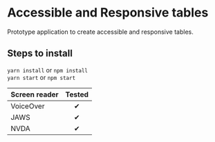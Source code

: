 # Accessible and Responsive tables

Prototype application to create accessible and responsive tables.

## Steps to install
`yarn install` or `npm install`  
`yarn start` or `npm start`

| Screen reader | Tested  | 
| ------------- | :------:|
| VoiceOver     | &#10004;|
| JAWS          | &#10004;|
| NVDA          | &#10004;|
